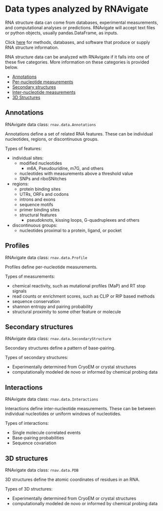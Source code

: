Data types analyzed by RNAvigate
================================

RNA structure data can come from databases, experimental measurements, and
computational analyses or predictions. RNAvigate will accept text files or
python objects, usually pandas.DataFrame, as inputs.

Click [here](data-sources.md) for methods, databases, and software that
produce or supply RNA structure information.

RNA structure data can be analyzed with RNAvigate if it falls into one of these
five categories. More information on these categories is provided below.

- [Annotations](#annotations)
- [Per-nucleotide measurements](#profiles)
- [Secondary structures](#secondary-structures)
- [Inter-nucleotide measurements](#interactions)
- [3D Structures](#3d-structures)

Annotations
-----------

RNAvigate data class: `rnav.data.Annotations`

Annotations define a set of related RNA features. These can be
individual nucleotides, regions, or discontinuous groups.

Types of features:
- individual sites:
    - modified nucleotides
        - m6A, Pseudouridine, m7G, and others
    - nucleotides with measurements above a threshold value
    - SNPs and riboSNitches
- regions:
    - protein binding sites
    - UTRs, ORFs and codons
    - introns and exons
    - sequence motifs
    - primer binding sites
    - structural features
        - pseudoknots, kissing loops, G-quadruplexes and others
- discontinuous groups:
    - nucleotides proximal to a protein, ligand, or pocket

Profiles
--------

RNAvigate data class: `rnav.data.Profile`

Profiles define per-nucleotide measurements.

Types of measurements:
- chemical reactivity, such as mutational profiles (MaP) and RT stop signals
- read counts or enrichment scores, such as CLIP or RIP based methods
- sequence conservation
- shannon entropy and pairing probability
- structural proximity to some other feature or molecule

Secondary structures
--------------------

RNAvigate data class: `rnav.data.SecondaryStructure`

Secondary structures define a pattern of base-pairing.

Types of secondary structures:
- Experimentally determined from CryoEM or crystal structures
- computationally modeled de novo or informed by chemical probing data

Interactions
------------

RNAvigate data class: `rnav.data.Interactions`

Interactions define inter-nucleotide measurements. These can be between
individual nucleotides or uniform windows of nucleotides.

Types of interactions:
- Single molecule correlated events
- Base-pairing probabilities
- Sequence covariation

3D structures
-------------

RNAvigate data class: `rnav.data.PDB`

3D structures define the atomic coordinates of residues in an RNA.

Types of 3D structures:
- Experimentally determined from CryoEM or crystal structures
- computationally modeled de novo or informed by chemical probing data
